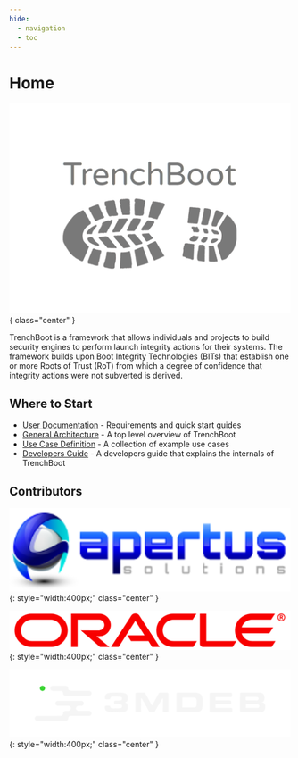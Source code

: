 ```yaml
---
hide:
  - navigation
  - toc
---
```


# Home

![](img/logo.svg){ class="center" }

TrenchBoot is a framework that allows individuals and projects to build
security engines to perform launch integrity actions for their systems. The
framework builds upon Boot Integrity Technologies (BITs) that establish one or
more Roots of Trust (RoT) from which a degree of confidence that integrity
actions were not subverted is derived.

## Where to Start

* [User Documentation](user-docs/index.md) - Requirements and quick start guides
* [General Architecture](theory/Architecture.md) - A top level overview of
  TrenchBoot
* [Use Case Definition](theory/UseCases.md) - A collection of example use cases
* [Developers Guide](dev-docs/DevelopersGuide.md) - A developers guide that
  explains the internals of TrenchBoot

## Contributors

![Apertus Solutions](assets/apertus_logo.svg)
{: style="width:400px;" class="center" }

![Oracle](assets/oracle_logo.svg){: style="width:400px;" class="center" }

![3mdeb Embedded System Consulting](assets/3mdeb_logo.svg)
{: style="width:400px;" class="center"  }
